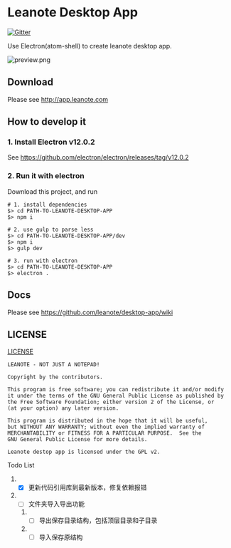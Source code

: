 # Leanote Desktop App

[![Gitter](https://badges.gitter.im/Join%20Chat.svg)](https://gitter.im/leanote/desktop-app?utm_source=badge&utm_medium=badge&utm_campaign=pr-badge)

Use Electron(atom-shell) to create leanote desktop app.

![preview.png](preview.png "")

## Download
Please see http://app.leanote.com

## How to develop it

### 1. Install Electron v12.0.2

See https://github.com/electron/electron/releases/tag/v12.0.2


### 2. Run it with electron

Download this project, and run

```shell
# 1. install dependencies
$> cd PATH-TO-LEANOTE-DESKTOP-APP
$> npm i

# 2. use gulp to parse less
$> cd PATH-TO-LEANOTE-DESKTOP-APP/dev
$> npm i
$> gulp dev

# 3. run with electron
$> cd PATH-TO-LEANOTE-DESKTOP-APP
$> electron .
```

## Docs

Please see https://github.com/leanote/desktop-app/wiki


## LICENSE

[LICENSE](https://github.com/leanote/desktop-app/blob/master/LICENSE)

```
LEANOTE - NOT JUST A NOTEPAD!

Copyright by the contributors.

This program is free software; you can redistribute it and/or modify
it under the terms of the GNU General Public License as published by
the Free Software Foundation; either version 2 of the License, or
(at your option) any later version.

This program is distributed in the hope that it will be useful,
but WITHOUT ANY WARRANTY; without even the implied warranty of
MERCHANTABILITY or FITNESS FOR A PARTICULAR PURPOSE.  See the
GNU General Public License for more details.

Leanote destop app is licensed under the GPL v2.
```

Todo List

1. - [x] 更新代码引用库到最新版本，修复依赖报错
2. - [ ] 文件夹导入导出功能
   1. - [ ] 导出保存目录结构，包括顶层目录和子目录
   2. - [ ] 导入保存原结构
